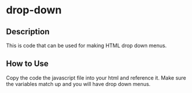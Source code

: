 # drop-down

## Description
This is code that can be used for making HTML drop down menus. 

## How to Use

Copy the code the javascript file into your html and reference it. Make sure the variables 
match up and you will have drop down menus.
